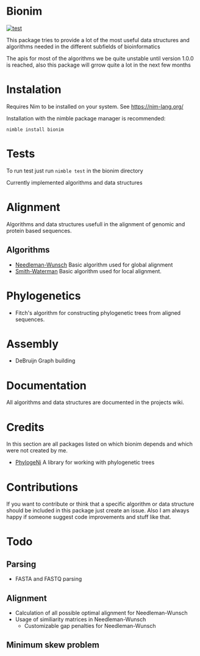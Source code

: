 # Bionim
[![test](https://github.com/Unaimend/bionim/actions/workflows/main_test.yml/badge.svg?branch=main)](https://github.com/Unaimend/bionim/actions/workflows/main_test.yml)

This package tries to provide a lot of the most useful data structures and algorithms needed in the different subfields of bioinformatics

The apis for most of the algorithms we be quite unstable until version 1.0.0 is reached, also this package will grrow quite a lot in the next few months

# Instalation
Requires Nim to be installed on your system. See https://nim-lang.org/

Installation with the nimble package manager is recommended:

`nimble install bionim`


# Tests
To run test just run `nimble test` in the bionim directory



Currently implemented algorithms and data structures
# Alignment
Algorithms and data structures usefull in the alignment of genomic and protein based sequences.
 ## Algorithms
 * [Needleman-Wunsch](https://en.wikipedia.org/wiki/Needleman-Wunsch_algorithm "Wikipedia page of the Needleman-Wunsch algorithm") Basic algorithm used for global alignment
 * [Smith-Waterman](https://en.wikipedia.org/wiki/Smith-Waterman_algorithm) Basic algorithm used for local alignment.

# Phylogenetics
 * Fitch's algorithm for constructing phylogenetic trees from aligned sequences.

# Assembly
 * DeBruijn Graph building

# Documentation
All algorithms and data structures are documented in the projects wiki.

# Credits
In this section are all packages listed on which bionim depends and which were not created by me.
 * [PhylogeNi](https://github.com/kerrycobb/PhylogeNi) A library for working with phylogenetic trees
 
# Contributions
If you want to contribute or think that a specific algorithm or data structure should be included in this package just create an issue.
Also I am always happy if someone suggest code improvements and stuff like that.
# Todo
## Parsing
 * FASTA and FASTQ parsing
## Alignment
 * Calculation of all possible optimal alignment for Needleman-Wunsch
 * Usage of similiarity matrices in Needleman-Wunsch
     * Customizable gap penalties for Needleman-Wunsch
## Minimum skew problem
